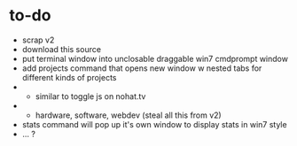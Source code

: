 # to-do

* scrap v2
* download this source
* put terminal window into unclosable draggable win7 cmdprompt window
* add projects command that opens new window w nested tabs for different kinds of projects
* * similar to toggle js on nohat.tv
* * hardware, software, webdev (steal all this from v2)
* stats command will pop up it's own window to display stats in win7 style
* ... ?
